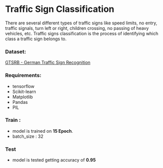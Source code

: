 # Traffic Sign Classification
There are several different types of traffic signs like speed limits, no entry, traffic signals, turn left or right,
children crossing, no passing of heavy vehicles, etc.
Traffic signs classification is the process of identifying which class a traffic sign belongs to.

### Dataset:
[GTSRB - German Traffic Sign Recognition](https://www.kaggle.com/meowmeowmeowmeowmeow/gtsrb-german-traffic-sign) 

### Requirements:
* tensorflow 
* Scikit-learn
* Matplotlib
* Pandas
* PIL

### Train :
* model is trained on **15 Epoch**.
* batch_size : 32
 
 ### Test 
* model is tested getting accuracy of **0.95**
